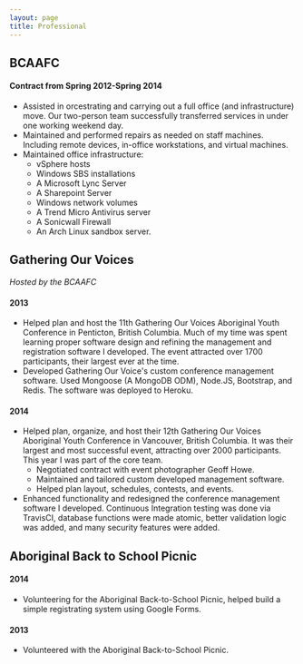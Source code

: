 ```yaml
---
layout: page
title: Professional
---
```


## BCAAFC
#### Contract from Spring 2012-Spring 2014

* Assisted in orcestrating and carrying out a full office (and infrastructure) move. Our two-person team successfully transferred services in under one working weekend day.
* Maintained and performed repairs as needed on staff machines. Including remote devices, in-office workstations, and virtual machines.
* Maintained office infrastructure:
   * vSphere hosts
   * Windows SBS installations
   * A Microsoft Lync Server
   * A Sharepoint Server
   * Windows network volumes
   * A Trend Micro Antivirus server
   * A Sonicwall Firewall
   * An Arch Linux sandbox server.

## Gathering Our Voices

*Hosted by the BCAAFC*

#### 2013

* Helped plan and host the 11th Gathering Our Voices Aboriginal Youth Conference in Penticton, British Columbia. Much of my time was spent learning proper software design and refining the management and registration software I developed. The event attracted over 1700 participants, their largest ever at the time.
* Developed Gathering Our Voice's custom conference management software. Used Mongoose (A MongoDB ODM), Node.JS, Bootstrap, and Redis. The software was deployed to Heroku.

#### 2014

* Helped plan, organize, and host their 12th Gathering Our Voices Aboriginal Youth Conference in Vancouver, British Columbia. It was their largest and most successful event, attracting over 2000 participants. This year I was part of the core team.
   * Negotiated contract with event photographer Geoff Howe.
   * Maintained and tailored custom developed management software.
   * Helped plan layout, schedules, contests, and events.
* Enhanced functionality and redesigned the conference management software I developed. Continuous Integration testing was done via TravisCI, database functions were made atomic, better validation logic was added, and many security features were added.

## Aboriginal Back to School Picnic

#### 2014

* Volunteering for the Aboriginal Back-to-School Picnic, helped build a simple registrating system using Google Forms.

#### 2013
* Volunteered with the Aboriginal Back-to-School Picnic.